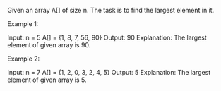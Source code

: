 Given an array A[] of size n. The task is to find the largest element in it.
 
Example 1:

Input:
n = 5
A[] = {1, 8, 7, 56, 90}
Output:
90
Explanation:
The largest element of given array is 90.
 
Example 2:

Input:
n = 7
A[] = {1, 2, 0, 3, 2, 4, 5}
Output:
5
Explanation:
The largest element of given array is 5.
